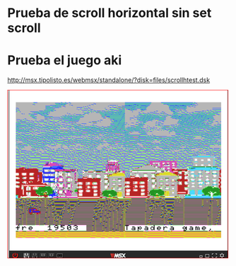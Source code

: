 # Prueba de scroll horizontal sin set scroll

# Prueba el juego aki

http://msx.tipolisto.es/webmsx/standalone/?disk=files/scrollhtest.dsk

<img src=images/1.PNG width=500px>